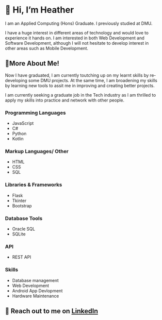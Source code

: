 # 👋 Hi, I’m Heather
I am an Applied Computing (Hons) Graduate. I previously studied at DMU.

I have a huge interest in different areas of technology and would love to experience it hands on.
I am interested in both Web Development and Software Development, although I will not hesitate to develop interest in other areas such as Mobile Development.

## 🌱More About Me!
Now I have graduated, I am currently toutching up on my learnt skills by re-developing some DMU projects. At the same time, I am broadening my skills by learning new tools to assit me in improving and creating better projects. 

I am currently seeking a graduate job in the Tech industry as I am thrilled to apply my skills into practice and network with other people.

### Programming Languages
- JavaScript
- C#
- Python
- Kotlin

 
### Markup Languages/ Other
- HTML
- CSS
- SQL


### Libraries & Frameworks
- Flask
- Tkinter
- Bootstrap

### Database Tools
- Oracle SQL
- SQLite

### API
- REST API

### Skills
- Database management
- Web Development
- Android App Devlopment
- Hardware Maintenance

## :speech_balloon: Reach out to me on [LinkedIn](https://www.linkedin.com/in/heathersmith122/)


<!---
Void-Stag/Void-Stag is a ✨ special ✨ repository because its `README.md` (this file) appears on your GitHub profile.
You can click the Preview link to take a look at your changes.
--->
